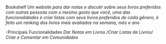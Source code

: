 Bookshelf
*Um website para dar notas e discutir sobre seus livros preferidos com outras pessoas com o mesmo gosto que você,
uma das funcionalidades é criar listas com seus livros preferidos de cada gênero, é feito um ranking dos livros 
mais avaliados na semana, mês e ano*

-Principais Funcionalidades
  *Dar Notas em Livros*
  /*Criar Listas de Livros*/
  *Criar e Comentar em Comunidades*
